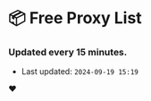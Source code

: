 # :package: Free Proxy List
### Updated every 15 minutes.

- Last updated: `2024-09-19 15:19`

:heart:
